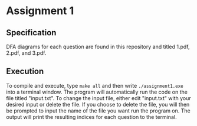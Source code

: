 # Assignment 1
## Specification

DFA diagrams for each question are found in this repository and titled 1.pdf, 2.pdf, and 3.pdf.

## Execution

To compile and execute, type `make all` and then write `./assignment1.exe` into a terminal window. The program will automatically run the code on the file titled "input.txt". To change the input file, either edit "input.txt" with your desired input or delete the file. If you choose to delete the file, you will then be prompted to input the name of the file you want run the program on. The output will print the resulting indices for each question to the terminal.
